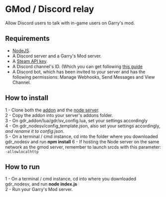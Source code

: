 # GMod / Discord relay
Allow Discord users to talk with in-game users on Garry's mod.

## Requirements
- [NodeJS](https://nodejs.org/en/download/).
- A Discord server and a Garry's Mod server.
- A [Steam API key](https://steamcommunity.com/dev/apikey).
- A Discord channel's ID. (Which you can get following [this guide]((https://support.discord.com/hc/en-us/articles/206346498-Where-can-I-find-my-User-Server-Message-ID-))
- A Discord bot, which has been invited to your server and has the following permissions:  Manage Webhooks, Send Messages and View Channel.

## How to install
1 - Clone both the [addon](https://github.com/SuperCALIENTITO/gdr_addon) and the [node server](https://github.com/SuperCALIENTITO/gdr_nodesv).\
2 - Copy the addon into your server's addons folder.\
3 - On gdr_addon/lua/gdr/sv_config.lua, set your settings accordingly\
4 - On gdr_nodesv/config_template.json, also set your settings accordingly, *and rename it to config.json*.\
5 - On a terminal / cmd instance, cd into the folder where you downloaded gdr_nodesv and run **npm install**
6 - If hosting the Node server on the same network as the gmod server, remember to launch srcds with this parameter: ``-allowlocalhttp``

## How to run
1 - On a terminal / cmd instance, cd into where you downloaded gdr_nodesv, and run **node index.js**\
2 - Run your Garry's Mod server.
